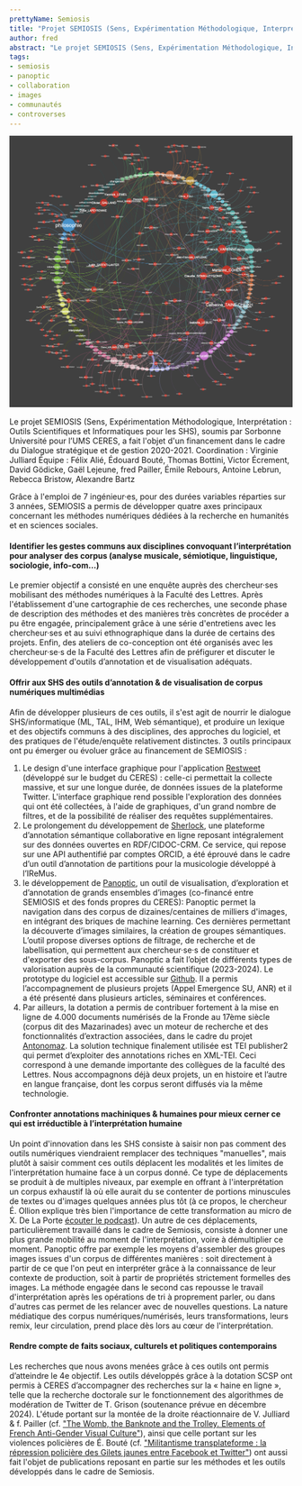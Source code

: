 ```yaml
---
prettyName: Semiosis
title: "Projet SEMIOSIS (Sens, Expérimentation Méthodologique, Interprétation : Outils Scientifiques et Informatiques pour les SHS)"
author: fred
abstract: "Le projet SEMIOSIS (Sens, Expérimentation Méthodologique, Interprétation : Outils Scientifiques et Informatiques pour les SHS), soumis par Sorbonne Université pour l’UMS CERES, a fait l'objet d'un financement dans le cadre du Dialogue stratégique et de gestion 2020-2021."
tags:
- semiosis
- panoptic
- collaboration
- images
- communautés
- controverses
---
```


![cartographie circulaire des usages des méthodes numériques à la Faculté des Lettres](semiosis.png)

Le projet SEMIOSIS (Sens, Expérimentation Méthodologique, Interprétation : Outils Scientifiques et Informatiques pour les SHS), soumis par Sorbonne Université pour l’UMS CERES, a fait l'objet d'un financement dans le cadre du Dialogue stratégique et de gestion 2020-2021. 
Coordination : Virginie Julliard
Équipe : Félix Alié, Édouard Bouté, Thomas Bottini, Victor Écrement, David Gödicke, Gaël Lejeune, fred Pailler, Émile Rebours, Antoine Lebrun, Rebecca Bristow, Alexandre Bartz

Grâce à l'emploi de 7 ingénieur·es, pour des durées variables réparties sur 3 années, SEMIOSIS a permis de développer quatre axes principaux concernant les méthodes numériques dédiées à la recherche en humanités et en sciences sociales.

#### Identifier les gestes communs aux disciplines convoquant l’interprétation pour analyser des corpus (analyse musicale, sémiotique, linguistique, sociologie, info-com…)
Le premier objectif a consisté en une enquête auprès des chercheur·ses mobilisant des méthodes numériques à la Faculté des Lettres. Après l'établissement d'une cartographie de ces recherches, une seconde phase de description des méthodes et des manières très concrètes de procéder a pu être engagée, principalement grâce à une série d'entretiens avec les chercheur·ses et au suivi ethnographique dans la durée de certains des projets. Enfin, des ateliers de co-conception ont été organisés avec les chercheur·se·s de la Faculté des Lettres afin de préfigurer et discuter le développement d'outils d’annotation et de visualisation adéquats.

#### Offrir aux SHS des outils d’annotation & de visualisation de corpus numériques multimédias
Afin de développer plusieurs de ces outils, il s'est agit de nourrir le dialogue SHS/informatique (ML, TAL, IHM, Web sémantique), et produire un lexique et des objectifs communs à des disciplines, des approches du logiciel, et des pratiques de l'étude/enquête relativement distinctes. 3 outils principaux ont pu émerger ou évoluer grâce au financement de SEMIOSIS : 
1. Le design d'une interface graphique pour l'application [Restweet](https://ceres.sorbonne-universite.fr/Restweet/) (développé sur le budget du CERES) : celle-ci permettait la collecte massive, et sur une longue durée, de données issues de la plateforme Twitter. L'interface graphique rend possible l'exploration des données qui ont été collectées, à l'aide de graphiques, d'un grand nombre de filtres, et de la possibilité de réaliser des requêtes supplémentaires.
2. Le prolongement du développement de [Sherlock](https://shs.hal.science/halshs-03950395/document), une plateforme d’annotation sémantique collaborative en ligne reposant intégralement sur des données ouvertes en RDF/CIDOC-CRM. Ce service, qui repose sur une API authentifié par comptes ORCID, a été éprouvé dans le cadre d’un outil d’annotation de partitions pour la musicologie développé à l’IReMus.
3. le développement de [Panoptic](https://ceres.sorbonne-universite.fr/Panoptic/), un outil de visualisation, d’exploration et d’annotation de grands ensembles d’images (co-financé entre SEMIOSIS et des fonds propres du CERES): Panoptic permet la navigation dans des corpus de dizaines/centaines de milliers d'images, en intégrant des briques de machine learning. Ces dernières permettant la découverte d’images similaires, la création de groupes sémantiques. L’outil propose diverses options de filtrage, de recherche et de labellisation, qui permettent aux chercheur·se·s de constituer et d'exporter des sous-corpus. Panoptic a fait l’objet de différents types de valorisation auprès de la communauté scientifique (2023-2024). Le prototype du logiciel est accessible sur [Github](https://github.com/CERES-Sorbonne/Panoptic). Il a permis l’accompagnement de plusieurs projets (Appel Emergence SU, ANR) et il a été présenté dans plusieurs articles, séminaires et conférences.
4. Par ailleurs, la dotation a permis de contribuer fortement à la mise en ligne de 4.000 documents numérisés de la Fronde au 17ème siècle (corpus dit des Mazarinades) avec un moteur de recherche et des fonctionnalités d’extraction associées, dans le cadre du projet [Antonomaz](https://ceres.sorbonne-universite.fr/Antonomaz/). La solution technique finalement utilisée est TEI publisher2 qui permet d’exploiter des annotations riches en XML-TEI. Ceci correspond à une demande importante des collègues de la faculté des Lettres. Nous accompagnons déjà deux projets, un en histoire et l’autre en langue française, dont les corpus seront diffusés via la même technologie.

#### Confronter annotations machiniques & humaines pour mieux cerner ce qui est irréductible à l’interprétation humaine
Un point d'innovation dans les SHS consiste à saisir non pas comment des outils numériques viendraient remplacer des techniques "manuelles", mais plutôt à saisir comment ces outils déplacent les modalités et les limites de l'interprétation humaine face à un corpus donné. Ce type de déplacements se produit à de multiples niveaux, par exemple en offrant à l'interprétation un corpus exhaustif là où elle aurait du se contenter de portions minuscules de textes ou d'images quelques années plus tôt (à ce propos, le chercheur É. Ollion explique très bien l'importance de cette transformation au micro de X. De La Porte [écouter le podcast](https://www.radiofrance.fr/franceinter/podcasts/le-code-a-change/le-code-a-change-4-10-9709507)). Un autre de ces déplacements, particulièrement travaillé dans le cadre de Semiosis, consiste à donner une plus grande mobilité au moment de l'interprétation, voire à démultiplier ce moment. Panoptic offre par exemple les moyens d'assembler des groupes images issues d'un corpus de différentes manières : soit directement à partir de ce que l'on peut en interpréter grâce à la connaissance de leur contexte de production, soit à partir de propriétés strictement formelles des images. La méthode engagée dans le second cas repousse le travail d'interprétation après les opérations de tri à proprement parler, ou dans d'autres cas permet de les relancer avec de nouvelles questions. La nature médiatique des corpus numériques/numérisés, leurs transformations, leurs remix, leur circulation, prend place dès lors au cœur de l'interprétation. 

#### Rendre compte de faits sociaux, culturels et politiques contemporains
Les recherches que nous avons menées grâce à ces outils ont permis d’atteindre le 4e objectif. Les outils développés grâce à la dotation SCSP ont permis à CERES d’accompagner des recherches sur la « haine en ligne », telle que la recherche doctorale sur le fonctionnement des algorithmes de modération de Twitter de T. Grison (soutenance prévue en décembre 2024). L'étude portant sur la montée de la droite réactionnaire de V. Julliard & f. Pailler (cf. ["The Womb, the Banknote and the Trolley. Elements of French Anti-Gender Visual Culture"](https://ceres.sorbonne-universite.fr/AntiGenderVisualCulture)), ainsi que celle portant sur les violences policières de É. Bouté (cf. ["Militantisme transplateforme : la répression policière des Gilets jaunes entre Facebook et Twitter"](https://edouardboute.github.io/files/Boute_SFSIC2023.pdf)) ont aussi fait l'objet de publications reposant en partie sur les méthodes et les outils développés dans le cadre de Semiosis.

